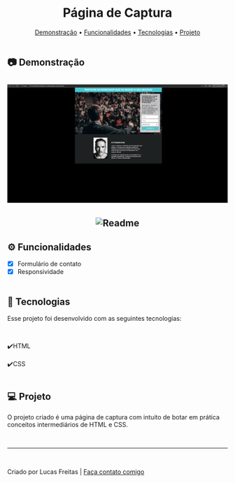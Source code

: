 <h1 align="center"> Página de Captura </h1>

<p align="center">
    <a href="#demo"> Demonstração</a> •
    <a href="#func"> Funcionalidades</a> •
    <a href="#tec"> Tecnologias</a> •
    <a href="#projeto"> Projeto</a> 
    <br> <br> 

<h2 id="demo"> 📷 Demonstração </h2>

<h2 align="center"> <img alt="Readme" title="Readme" src=./gif/captura.gif> </h2>
<h2 align="center"> <img alt="Readme" title="Readme" src=./gif/captura2.gif> </h2>

<h2 id="func"> ⚙ Funcionalidades </h2>

 - [x] Formulário de contato <br>
 - [x] Responsividade <br> <br>

 <h2 id="tec"> 🚀 Tecnologias </h2>

<p> Esse projeto foi desenvolvido com as seguintes tecnologias: </p><br>

✔️HTML<br><br>
✔️CSS<br><br>

<h2 id="projeto"> 💻 Projeto </h2>

<p>O projeto criado é uma página de captura com intuito de botar em prática conceitos intermediários de HTML e CSS.</p> 
<br>
<hr>
<br>
<p> Criado por Lucas Freitas | <a href="https://www.linkedin.com/in/lucasfreitas01/"> Faça contato comigo</a> <p>